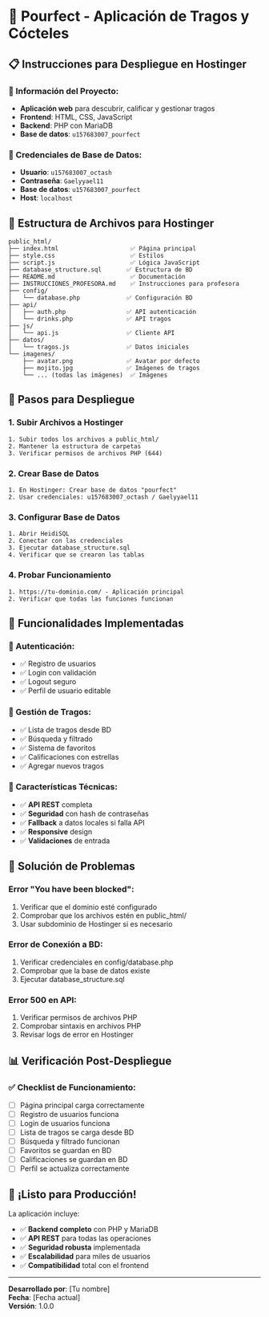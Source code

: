 # 🍹 Pourfect - Aplicación de Tragos y Cócteles

## 📋 **Instrucciones para Despliegue en Hostinger**

### **🎯 Información del Proyecto:**
- **Aplicación web** para descubrir, calificar y gestionar tragos
- **Frontend**: HTML, CSS, JavaScript
- **Backend**: PHP con MariaDB
- **Base de datos**: `u157683007_pourfect`

### **🔧 Credenciales de Base de Datos:**
- **Usuario**: `u157683007_octash`
- **Contraseña**: `Gaelyyael11`
- **Base de datos**: `u157683007_pourfect`
- **Host**: `localhost`

## 📁 **Estructura de Archivos para Hostinger**

```
public_html/
├── index.html                    ✅ Página principal
├── style.css                     ✅ Estilos
├── script.js                     ✅ Lógica JavaScript
├── database_structure.sql       ✅ Estructura de BD
├── README.md                     ✅ Documentación
├── INSTRUCCIONES_PROFESORA.md    ✅ Instrucciones para profesora
├── config/
│   └── database.php             ✅ Configuración BD
├── api/
│   ├── auth.php                 ✅ API autenticación
│   └── drinks.php               ✅ API tragos
├── js/
│   └── api.js                   ✅ Cliente API
├── datos/
│   └── tragos.js                ✅ Datos iniciales
└── imagenes/
    ├── avatar.png               ✅ Avatar por defecto
    ├── mojito.jpg               ✅ Imágenes de tragos
    └── ... (todas las imágenes)  ✅ Imágenes
```

## 🚀 **Pasos para Despliegue**

### **1. Subir Archivos a Hostinger**
```
1. Subir todos los archivos a public_html/
2. Mantener la estructura de carpetas
3. Verificar permisos de archivos PHP (644)
```

### **2. Crear Base de Datos**
```
1. En Hostinger: Crear base de datos "pourfect"
2. Usar credenciales: u157683007_octash / Gaelyyael11
```

### **3. Configurar Base de Datos**
```
1. Abrir HeidiSQL
2. Conectar con las credenciales
3. Ejecutar database_structure.sql
4. Verificar que se crearon las tablas
```

### **4. Probar Funcionamiento**
```
1. https://tu-dominio.com/ - Aplicación principal
2. Verificar que todas las funciones funcionan
```

## 🎯 **Funcionalidades Implementadas**

### **🔐 Autenticación:**
- ✅ Registro de usuarios
- ✅ Login con validación
- ✅ Logout seguro
- ✅ Perfil de usuario editable

### **🍹 Gestión de Tragos:**
- ✅ Lista de tragos desde BD
- ✅ Búsqueda y filtrado
- ✅ Sistema de favoritos
- ✅ Calificaciones con estrellas
- ✅ Agregar nuevos tragos

### **🔄 Características Técnicas:**
- ✅ **API REST** completa
- ✅ **Seguridad** con hash de contraseñas
- ✅ **Fallback** a datos locales si falla API
- ✅ **Responsive** design
- ✅ **Validaciones** de entrada

## 🔧 **Solución de Problemas**

### **Error "You have been blocked":**
1. Verificar que el dominio esté configurado
2. Comprobar que los archivos estén en public_html/
3. Usar subdominio de Hostinger si es necesario

### **Error de Conexión a BD:**
1. Verificar credenciales en config/database.php
2. Comprobar que la base de datos existe
3. Ejecutar database_structure.sql

### **Error 500 en API:**
1. Verificar permisos de archivos PHP
2. Comprobar sintaxis en archivos PHP
3. Revisar logs de error en Hostinger

## 📊 **Verificación Post-Despliegue**

### **✅ Checklist de Funcionamiento:**
- [ ] Página principal carga correctamente
- [ ] Registro de usuarios funciona
- [ ] Login de usuarios funciona
- [ ] Lista de tragos se carga desde BD
- [ ] Búsqueda y filtrado funcionan
- [ ] Favoritos se guardan en BD
- [ ] Calificaciones se guardan en BD
- [ ] Perfil se actualiza correctamente

## 🎉 **¡Listo para Producción!**

La aplicación incluye:
- ✅ **Backend completo** con PHP y MariaDB
- ✅ **API REST** para todas las operaciones
- ✅ **Seguridad robusta** implementada
- ✅ **Escalabilidad** para miles de usuarios
- ✅ **Compatibilidad** total con el frontend

---
**Desarrollado por**: [Tu nombre]  
**Fecha**: [Fecha actual]  
**Versión**: 1.0.0